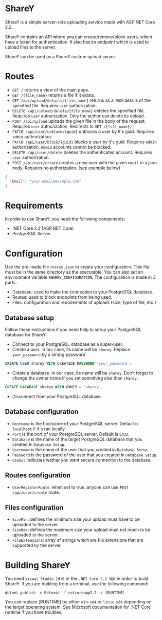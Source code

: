# ShareY

ShareY is a simple server-side uploading service made with ASP.NET Core 2.2. 

ShareY contains an API where you can create/remove/block users, which have a token for authentication. It also has an endpoint which is used to upload files to the server.

ShareY can be used as a ShareX custom upload server.

# Routes

- `GET /` returns a view of the main page.
- `GET /{file_name}` returns a file if it exists.
- `GET /api/upload/details/{file_name}` returns as a `JSON` details of the specified file. Requires `user` authorization.
- `DELETE /api/upload/delete/{file_name}` deletes the specified file. Requires `user` authorization. Only the author can delete its upload.
- `POST /api/upload` uploads the given file in the body of the request. Requires `user` authorization. Redirects to `GET /{file_name}`.
- `PATCH /api/user/unblock/{guid}` unblocks a user by it's guid. Requires `admin` authorization.
- `PATCH /api/user/block/{guid}` blocks a user by it's guid. Requires `admin` authorization. `Admin` accounts cannot be blocked.
- `DELETE /api/user/delete` deletes the authenticated account. Requires `user` authorization.
- `POST /api/user/create` creates a new user with the given `email` in a json body. Requires no authorization. (see exemple below)
```json
{
  "Email": "your.email@exemple.com"
}
```

# Requirements

In order to use ShareY, you need the following components:
- .NET Core 2.2 (ASP.NET Core)
- PostgreSQL Server

# Configuration

Use the pre-made file `sharey.json` to create your configuration. This file must be in the same directory as the executable. You can also set an environment variable `SHAREY_CONFIGURATION`.
The configuration is made in 3 parts:
- Database: used to make the connection to your PostgreSQL database.
- Routes: used to block endpoints from being used.
- Files: configuration and requirements of uploads (size, type of file, etc.)

## Database setup

Follow these instructions if you need help to setup your PostgreSQL database for ShareY.

- Connect to your PostgreSQL database as a super-user.
- Create a user. In our case, its name will be `sharey`. Replace `your_password` by a strong password.
```sql
CREATE USER sharey WITH CREATEDB PASSWORD 'your_password';
```
- Create a database. In our case, its name will be `sharey`. Don't forget to change the owner name if you set something else than `sharey`.
```sql
CREATE DATABASE sharey WITH OWNER = 'sharey';
```
- Disconnect from your PostgreSQL database.

## Database configuration

- `Hostname` is the hostname of your PostgreSQL server. Default is `localhost` if it's ran locally.
- `Port` is the port of your PostgreSQL server. Default is `5432`.
- `Database` is the name of the target PostgreSQL database that you created in `Database Setup`.
- `Username` is the name of the user that you created in `Database Setup`.
- `Password` is the password of the user that you created in `Database Setup`.
- `UseSsl` indicates wether you want secure connection to the database.

## Routes configuration

- `UserRegisterRoute`: when set to true, anyone can use `POST /api/user/create` route.

## Files configuration

- `SizeMin`: defines the minimum size your upload must have to be uploaded to the server.
- `SizeMax`: defines the maximum size your upload must not reach to be uploaded to the server.
- `FileExtensions`: array of strings which are file extensions that are supported by the server.

# Building ShareY

You need `Visual Studio 2019` or the `.NET Core 2.2 SDK` in order to build ShareY.
If you are building from a terminal, use the following command:
```
dotnet publish -c Release -f netcoreapp2.2 -r [RUNTIME]
```
You can replace [RUNTIME] by either `win-x64` or `linux-x64` depending on the target operating system. See Microsoft documentation for .NET Core runtime if you have troubles.
